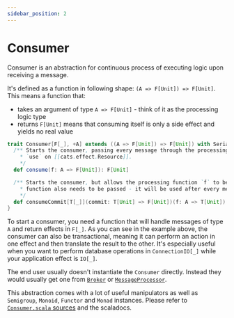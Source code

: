 ```yaml
---
sidebar_position: 2
---
```


# Consumer

Consumer is an abstraction for continuous process of executing logic upon receiving a message.

It's defined as a function in following shape: `(A => F[Unit]) => F[Unit]`. This means a function that:
- takes an argument of type `A => F[Unit]` - think of it as the processing logic type
- returns `F[Unit]` means that consuming itself is only a side effect and yields no real value

```scala
trait Consumer[F[_], +A] extends ((A => F[Unit]) => F[Unit]) with Serializable { self =>
  /** Starts the consumer, passing every message through the processing function `f`. Think of it like of an `evalMap` on [[Stream]] or
    * `use` on [[cats.effect.Resource]].
    */
  def consume(f: A => F[Unit]): F[Unit]

  /** Starts the consumer, but allows the processing function `f` to be in a different effect than that of the consumer's. A `commit`
    * function also needs to be passed - it will be used after every message.
    */
  def consumeCommit[T[_]](commit: T[Unit] => F[Unit])(f: A => T[Unit]): F[Unit] = self.consume(f andThen commit)
}
```

To start a consumer, you need a function that will handle messages of type `A` and return effects in `F[_]`. As you can see in the example above, the consumer can also be transactional, meaning it can perform an action in one effect and then translate the result to the other. It's especially useful when you want to perform database operations in `ConnectionIO[_]` while your application effect is `IO[_]`.

The end user usually doesn't instantiate the `Consumer` directly. Instead they would usually get one from [`Broker`](broker) or [`MessageProcessor`](../modules/message-processor).


This abstraction comes with a lot of useful manipulators as well as `Semigroup`, `Monoid`, `Functor` and `Monad` instances. Please refer to [`Consumer.scala` sources](https://github.com/ocadotechnology/pass4s/blob/main/kernel/src/main/scala/com/ocadotechnology/pass4s/kernel/Consumer.scala) and the scaladocs.
